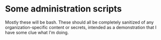 # Some administration scripts

Mostly these will be bash. These should all be completely sanitized of any
organization-specific content or secrets, intended as a demonstration that I
have some clue what I'm doing.
